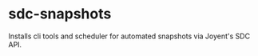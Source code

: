 sdc-snapshots
=============

Installs cli tools and scheduler for automated snapshots via Joyent's SDC API.
